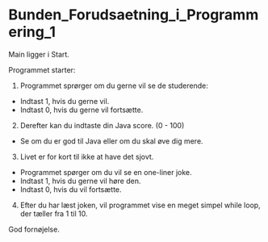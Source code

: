 # Bunden_Forudsaetning_i_Programmering_1

Main ligger i Start.

Programmet starter:
1. Programmet sprørger om du gerne vil se de studerende:
 - Indtast 1, hvis du gerne vil.
 - Indtast 0, hvis du gerne vil fortsætte.
 
2. Derefter kan du indtaste din Java score. (0 - 100) 
 - Se om du er god til Java eller om du skal øve dig mere.
 
3. Livet er for kort til ikke at have det sjovt. 
 - Programmet spørger om du vil se en one-liner joke.
 - Indtast 1, hvis du gerne vil høre den.
 - Indtast 0, hvis du vil fortsætte.
 
 4. Efter du har læst joken, vil programmet vise en meget simpel while loop, der tæller fra 1 til 10.
 
 God fornøjelse.
